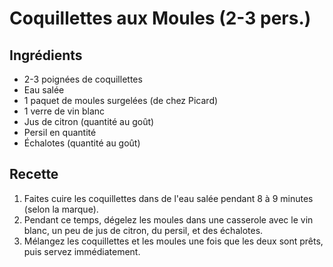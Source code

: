 
# Coquillettes aux Moules (2-3 pers.)

## Ingrédients
- 2-3 poignées de coquillettes
- Eau salée
- 1 paquet de moules surgelées (de chez Picard)
- 1 verre de vin blanc
- Jus de citron (quantité au goût)
- Persil en quantité
- Échalotes (quantité au goût)

## Recette
1. Faites cuire les coquillettes dans de l'eau salée pendant 8 à 9 minutes (selon la marque).
2. Pendant ce temps, dégelez les moules dans une casserole avec le vin blanc, un peu de jus de citron, du persil, et des échalotes.
3. Mélangez les coquillettes et les moules une fois que les deux sont prêts, puis servez immédiatement.
